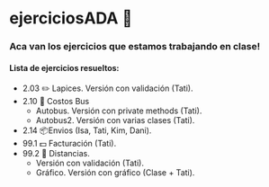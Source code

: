 # ejerciciosADA :notebook:

### Aca van los ejercicios que estamos trabajando en clase! 

#### Lista de ejercicios resueltos:

* 2.03 :pencil2: Lapices. Versión con validación (Tati).
* 2.10 :bus: Costos Bus 
  * Autobus. Versión con private methods (Tati).
  * Autobus2. Versión con varias clases (Tati).
* 2.14 📦Envios (Isa, Tati, Kim, Dani).
* 99.1 :dollar: Facturación (Tati).
* 99.2 :straight_ruler: Distancias. 
  * Versión con validación (Tati).
  * Gráfico. Versión con gráfico (Clase + Tati).
 
